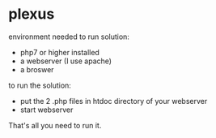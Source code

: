 # plexus

environment needed to run solution:
- php7 or higher installed
- a webserver (I use apache)
- a broswer

to run the solution:
- put the 2 .php files in htdoc directory of your webserver
- start webserver

That's all you need to run it.
